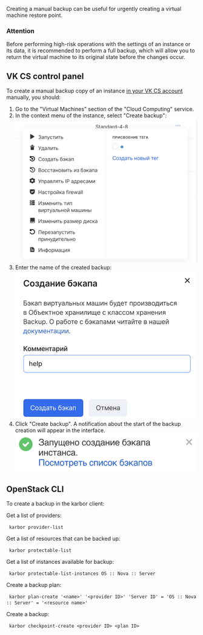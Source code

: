 Creating a manual backup can be useful for urgently creating a virtual machine restore point.

### Attention

Before performing high-risk operations with the settings of an instance or its data, it is recommended to perform a full backup, which will allow you to return the virtual machine to its original state before the changes occur.

## VK CS control panel

To create a manual backup copy of an instance [in your VK CS account](https://mcs.mail.ru/app/services/infra/servers/) manually, you should:

1.  Go to the "Virtual Machines" section of the "Cloud Computing" service.
2.  In the context menu of the instance, select "Create backup":![](./assets/1596735931909-snimok-ekrana-2020-08-06-v-20.45.19.png)
3.  Enter the name of the created backup:![](./assets/1596737206419-snimok-ekrana-2020-08-06-v-20.58.17.png)
4.  Click "Create backup". A notification about the start of the backup creation will appear in the interface.![](./assets/1596739694904-snimok-ekrana-2020-08-06-v-21.48.02.png)

## OpenStack CLI

To create a backup in the karbor client:

Get a list of providers:

```
 karbor provider-list
```

Get a list of resources that can be backed up:

```
 karbor protectable-list
```

Get a list of instances available for backup:

```
 karbor protectable-list-instances OS :: Nova :: Server
```

Create a backup plan:

```
 karbor plan-create '<name>' '<provider ID>' 'Server ID' = 'OS :: Nova :: Server' = '<resource name>'
```

Create a backup:

```
 karbor checkpoint-create <provider ID> <plan ID>
```
